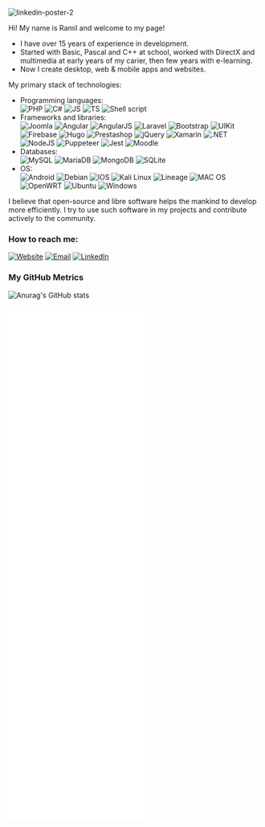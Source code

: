 ![linkedin-poster-2](https://user-images.githubusercontent.com/16267156/168695092-f069bafd-591d-4204-9962-2716a4135319.jpg)

Hi! My name is Ramil and welcome to my page!
  
- I have over 15 years of experience in development.
- Started with Basic, Pascal and C++ at school, worked with DirectX and multimedia at early years of my carier, then few years with e-learning. 
- Now I create desktop, web & mobile apps and websites. 

My primary stack of technologies:

*   Programming languages:  
    ![PHP](https://img.shields.io/badge/PHP-777BB4?style=for-the-badge&logo=php&logoColor=white)
    ![C#](https://img.shields.io/badge/C%23-239120?style=for-the-badge&logo=c-sharp&logoColor=white)
    ![JS](https://img.shields.io/badge/JavaScript-323330?style=for-the-badge&logo=javascript&logoColor=F7DF1E)
    ![TS](https://img.shields.io/badge/TypeScript-007ACC?style=for-the-badge&logo=typescript&logoColor=white)
    ![Shell script](https://img.shields.io/badge/Shell_Script-121011?style=for-the-badge&logo=gnu-bash&logoColor=white)
*   Frameworks and libraries:  
    ![Joomla](https://img.shields.io/badge/Joomla-5091CD?style=for-the-badge&logo=joomla&logoColor=white)
    ![Angular](https://img.shields.io/badge/Angular-DD0031?style=for-the-badge&logo=angular&logoColor=white)
    ![AngularJS](https://img.shields.io/badge/AngularJS-E23237?style=for-the-badge&logo=angularjs&logoColor=white)
    ![Laravel](https://img.shields.io/badge/Laravel-FF2D20?style=for-the-badge&logo=laravel&logoColor=white)
    ![Bootstrap](https://img.shields.io/badge/Bootstrap-563D7C?style=for-the-badge&logo=bootstrap&logoColor=white)
    ![UIKit](https://img.shields.io/badge/UIkit-2396F3?style=for-the-badge&logo=uikit&logoColor=white)
    ![Firebase](https://img.shields.io/badge/firebase-ffca28?style=for-the-badge&logo=firebase&logoColor=black)
    ![Hugo](https://img.shields.io/badge/Hugo-FF4088?style=for-the-badge&logo=hugo&logoColor=white)
    ![Prestashop](https://img.shields.io/badge/PrestaShop-DF0067?style=for-the-badge&logo=PrestaShop&logoColor=white)
    ![jQuery](https://img.shields.io/badge/jQuery-0769AD?style=for-the-badge&logo=jquery&logoColor=white)
    ![Xamarin](https://img.shields.io/badge/Xamarin-3498DB?style=for-the-badge&logo=xamarin&logoColor=white)
    ![.NET](https://img.shields.io/badge/.NET-512BD4?style=for-the-badge&logo=dotnet&logoColor=white)
    ![NodeJS](https://img.shields.io/badge/Node.js-339933?style=for-the-badge&logo=nodedotjs&logoColor=white)
   	![Puppeteer](https://img.shields.io/badge/Puppeteer-40B5A4?style=for-the-badge&logo=Puppeteer&logoColor=white)
    ![Jest](https://img.shields.io/badge/Jest-C21325?style=for-the-badge&logo=jest&logoColor=white)
    ![Moodle](https://img.shields.io/badge/Moodle-f98012?style=for-the-badge&logo=moodle&logoColor=black)
*   Databases:  
    ![MySQL](https://img.shields.io/badge/MySQL-005C84?style=for-the-badge&logo=mysql&logoColor=white)
    ![MariaDB](https://img.shields.io/badge/MariaDB-003545?style=for-the-badge&logo=mariadb&logoColor=white)
    ![MongoDB](https://img.shields.io/badge/MongoDB-4EA94B?style=for-the-badge&logo=mongodb&logoColor=white)
    ![SQLite](https://img.shields.io/badge/SQLite-07405E?style=for-the-badge&logo=sqlite&logoColor=white)
*   OS:  
    ![Android](https://img.shields.io/badge/Android-3DDC84?style=for-the-badge&logo=android&logoColor=white)
    ![Debian](https://img.shields.io/badge/Debian-A81D33?style=for-the-badge&logo=debian&logoColor=white)
    ![IOS](https://img.shields.io/badge/iOS-000000?style=for-the-badge&logo=ios&logoColor=white)
    ![Kali Linux](https://img.shields.io/badge/Kali_Linux-557C94?style=for-the-badge&logo=kali-linux&logoColor=white)
    ![Lineage](https://img.shields.io/badge/lineageos-167C80?style=for-the-badge&logo=lineageos&logoColor=white)
    ![MAC OS](https://img.shields.io/badge/mac%20os-000000?style=for-the-badge&logo=apple&logoColor=white)
    ![OpenWRT](https://img.shields.io/badge/OpenWrt-00B5E2?style=for-the-badge&logo=OpenWrt&logoColor=white)
    ![Ubuntu](https://img.shields.io/badge/Ubuntu-E95420?style=for-the-badge&logo=ubuntu&logoColor=white)
    ![Windows](https://img.shields.io/badge/Windows-0078D6?style=for-the-badge&logo=windows&logoColor=white)

I believe that open-source and libre software helps the mankind to develop more efficiently. I try to use such software in my projects and contribute actively to the community.

### How to reach me:

[![Website](https://img.shields.io/static/v1?label=&message=Website&color=black&style=for-the-badge)](https://walitoff.com)
[![Email](https://img.shields.io/static/v1?label=&message=Email&color=blueviolet&style=for-the-badge)](mailto:ramil@walitoff.com)
[![LinkedIn](https://img.shields.io/badge/linkedin-%230077B5.svg?style=for-the-badge&logo=linkedin&logoColor=white)](https://www.linkedin.com/in/ramilvalitov/)

### My GitHub Metrics
![Anurag's GitHub stats](https://github-readme-stats.vercel.app/api?username=rvalitov&count_private=true&theme=buefy)

![Metrics](/github-metrics.svg)

<!--
**rvalitov/rvalitov** is a ✨ _special_ ✨ repository because its `README.md` (this file) appears on your GitHub profile.

Here are some ideas to get you started:

- 🔭 I’m currently working on ...
- 🌱 I’m currently learning ...
- 👯 I’m looking to collaborate on ...
- 🤔 I’m looking for help with ...
- 💬 Ask me about ...
- 📫 How to reach me: ...
- 😄 Pronouns: ...
- ⚡ Fun fact: ...
-->
